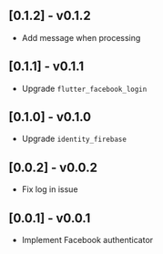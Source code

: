 ## [0.1.2] - v0.1.2

* Add message when processing

## [0.1.1] - v0.1.1

* Upgrade `flutter_facebook_login`

## [0.1.0] - v0.1.0

* Upgrade `identity_firebase`

## [0.0.2] - v0.0.2

* Fix log in issue

## [0.0.1] - v0.0.1

* Implement Facebook authenticator
